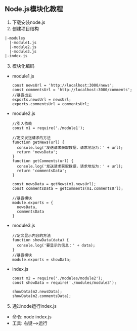 ## Node.js模块化教程
1. 下载安装node.js
2. 创建项目结构
  ```
  |-modules
    |-module1.js
    |-module2.js
    |-module3.js
  |-index.js
  ```
3. 模块化编码
  * module1.js
    ```
    const newsUrl = 'http://localhost:3000/news';
    const commentsUrl = 'http://localhost:3000/comments';
    //暴露出去
    exports.newsUrl = newsUrl;
    exports.commentsUrl = commentsUrl;
    ```
  * module2.js
    ```
    //引入依赖
    const m1 = require('./module1');

    //定义发送请求的方法
    function getNews(url) {
      console.log('发送请求获取数据，请求地址为：' + url);
      return 'newsData';
    }
    function getComments(url) {
      console.log('发送请求获取数据，请求地址为：' + url);
      return 'commentsData';
    }

    const newsData = getNews(m1.newsUrl);
    const commentsData = getComments(m1.commentsUrl);

    //暴露模块
    module.exports = {
      newsData,
      commentsData
    }
    ```
  * module3.js
    ```
    //定义显示内容的方法
    function showData(data) {
      console.log('要显示的信息：' + data);
    }
    //暴露模块
    module.exports = showData;
    ```
  * index.js
    ```
    const m2 = require('./modules/module2');
    const showData = require('./modules/module3');

    showData(m2.newsData);
    showData(m2.commentsData);
    ```
5. 通过node运行index.js
  * 命令: node index.js
  * 工具: 右键-->运行